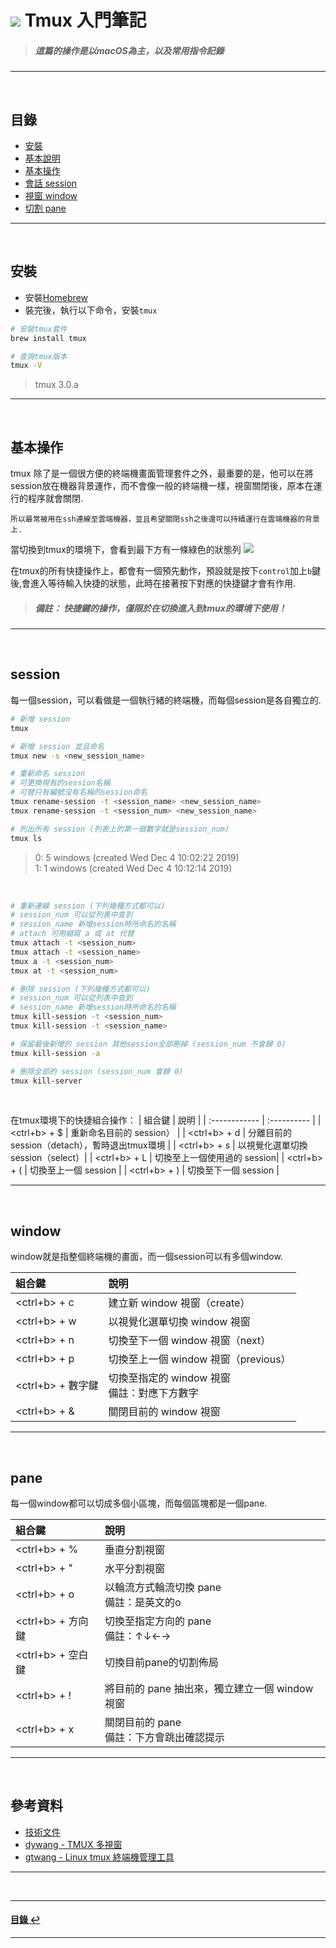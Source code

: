 # ![](https://drive.google.com/uc?id=10INx5_pkhMcYRdx_OO4rXNXxcsvPtBYq) Tmux 入門筆記
> ##### 這篇的操作是以macOS為主，以及常用指令記錄
---
<br>

<!--ts-->
## 目錄
* [安裝](#安裝)
* [基本說明](#基本說明)
* [基本操作](#基本操作)
 * [會話 session](#session)
 * [視窗 window](#window)
 * [切割 pane](#pane)
<!--te-->

---
<br>

## 安裝
- 安裝[Homebrew](https://brew.sh/index_zh-tw.html) <br>
- 裝完後，執行以下命令，安裝`tmux`
```bash
# 安裝tmux套件
brew install tmux
```

```bash
# 查詢tmux版本
tmux -V
```
> tmux 3.0.a

---
<br>

## 基本操作
tmux 除了是一個很方便的終端機畫面管理套件之外，最重要的是，他可以在將session放在機器背景運作，而不會像一般的終端機一樣，視窗關閉後，原本在運行的程序就會關閉. 

`所以最常被用在ssh連線至雲端機器，並且希望關閉ssh之後還可以持續運行在雲端機器的背景上.`

當切換到tmux的環境下，會看到最下方有一條綠色的狀態列
![](https://drive.google.com/uc?id=1Xd-nW0K7Dhug43eD9okNhV6If7V8xPL8)

在tmux的所有快捷操作上，都會有一個預先動作，預設就是按下`control`加上`b`鍵後,會進入等待輸入快捷的狀態，此時在接著按下對應的快捷鍵才會有作用.
> ##### 備註： 快捷鍵的操作，僅限於在切換進入到tmux的環境下使用！

---
<br>

## session
每一個session，可以看做是一個執行緒的終端機，而每個session是各自獨立的.

```bash
# 新增 session
tmux
```

```bash
# 新增 session 並且命名
tmux new -s <new_session_name>
```

```bash
# 重新命名 session
# 可更換現有的session名稱
# 可替只有編號沒有名稱的session命名
tmux rename-session -t <session_name> <new_session_name>
tmux rename-session -t <session_num> <new_session_name>
```

```bash
# 列出所有 session (列表上的第一個數字就是session_num)
tmux ls
```
> 0: 5 windows (created Wed Dec  4 10:02:22 2019) <br>
1: 1 windows (created Wed Dec  4 10:12:14 2019)

<br>

```bash
# 重新連線 session (下列幾種方式都可以)
# session_num 可以從列表中查到
# session_name 新增session時所命名的名稱
# attach 可用縮寫 a 或 at 代替
tmux attach -t <session_num>
tmux attach -t <session_name>
tmux a -t <session_num>
tmux at -t <session_num>
```

```bash
# 刪除 session (下列幾種方式都可以)
# session_num 可以從列表中查到
# session_name 新增session時所命名的名稱
tmux kill-session -t <session_num>
tmux kill-session -t <session_name>

# 保留最後新增的 session 其他session全部刪掉 (session_num 不會歸 0)
tmux kill-session -a

# 刪除全部的 session (session_num 會歸 0)
tmux kill-server
```

<br>

在tmux環境下的快捷組合操作：
|     組合鍵     |  說明  |
| :------------ | :---------- |
| <ctrl+b> + $  | 重新命名目前的 session） |
| <ctrl+b> + d  | 分離目前的 session（detach），暫時退出tmux環境 |
| <ctrl+b> + s  | 以視覺化選單切換 session（select）|
| <ctrl+b> + L  | 切換至上一個使用過的 session|
| <ctrl+b> + (  | 切換至上一個 session |
| <ctrl+b> + )  | 切換至下一個 session |

---
<br>

## window
window就是指整個終端機的畫面，而一個session可以有多個window.

|     組合鍵     |  說明  |
| :------------ | :---------- |
| <ctrl+b> + c  | 建立新 window 視窗（create） |
| <ctrl+b> + w  | 以視覺化選單切換 window 視窗 |
| <ctrl+b> + n  | 切換至下一個 window 視窗（next）|
| <ctrl+b> + p  | 切換至上一個 window 視窗（previous）|
| <ctrl+b> + 數字鍵  | 切換至指定的 window 視窗 <br>備註：對應下方數字 |
| <ctrl+b> + &  | 關閉目前的 window 視窗 |

---
<br>

## pane
每一個window都可以切成多個小區塊，而每個區塊都是一個pane.

|     組合鍵     |  說明  |
| :------------ | :---------- |
| <ctrl+b> + %  | 垂直分割視窗 |
| <ctrl+b> + "  | 水平分割視窗 |
| <ctrl+b> + o  | 以輪流方式輪流切換 pane <br>備註：是英文的o|
| <ctrl+b> + 方向鍵  | 切換至指定方向的 pane <br>備註：↑↓←→|
| <ctrl+b> + 空白鍵  | 切換目前pane的切割佈局 |
| <ctrl+b> + !  | 將目前的 pane 抽出來，獨立建立一個 window 視窗 |
| <ctrl+b> + x  | 關閉目前的 pane <br>備註：下方會跳出確認提示|

---
<br>

## 參考資料
* [技術文件](https://man.openbsd.org/OpenBSD-current/man1/tmux.1)
* [dywang - TMUX 多視窗](https://dywang.csie.cyut.edu.tw/dywang/security/node98.html)
* [gtwang - Linux tmux 終端機管理工具](https://blog.gtwang.org/linux/linux-tmux-terminal-multiplexer-tutorial/)



---
<br>

---
<!--ts-->
#### [目錄 ↩](#目錄)
<!--te-->
---
